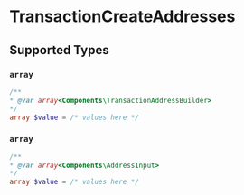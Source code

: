 # TransactionCreateAddresses


## Supported Types

### `array`

```php
/**
* @var array<Components\TransactionAddressBuilder>
*/
array $value = /* values here */
```

### `array`

```php
/**
* @var array<Components\AddressInput>
*/
array $value = /* values here */
```

